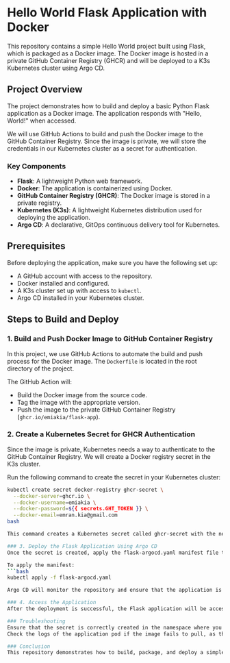 # Hello World Flask Application with Docker

This repository contains a simple Hello World project built using Flask, which is packaged as a Docker image. The Docker image is hosted in a private GitHub Container Registry (GHCR) and will be deployed to a K3s Kubernetes cluster using Argo CD.

## Project Overview

The project demonstrates how to build and deploy a basic Python Flask application as a Docker image. The application responds with "Hello, World!" when accessed.

We will use GitHub Actions to build and push the Docker image to the GitHub Container Registry. Since the image is private, we will store the credentials in our Kubernetes cluster as a secret for authentication.

### Key Components
- **Flask**: A lightweight Python web framework.
- **Docker**: The application is containerized using Docker.
- **GitHub Container Registry (GHCR)**: The Docker image is stored in a private registry.
- **Kubernetes (K3s)**: A lightweight Kubernetes distribution used for deploying the application.
- **Argo CD**: A declarative, GitOps continuous delivery tool for Kubernetes.

## Prerequisites

Before deploying the application, make sure you have the following set up:
- A GitHub account with access to the repository.
- Docker installed and configured.
- A K3s cluster set up with access to `kubectl`.
- Argo CD installed in your Kubernetes cluster.

## Steps to Build and Deploy

### 1. Build and Push Docker Image to GitHub Container Registry

In this project, we use GitHub Actions to automate the build and push process for the Docker image. The `Dockerfile` is located in the root directory of the project.

The GitHub Action will:
- Build the Docker image from the source code.
- Tag the image with the appropriate version.
- Push the image to the private GitHub Container Registry (`ghcr.io/emiakia/flask-app`).

### 2. Create a Kubernetes Secret for GHCR Authentication

Since the image is private, Kubernetes needs a way to authenticate to the GitHub Container Registry. We will create a Docker registry secret in the K3s cluster.

Run the following command to create the secret in your Kubernetes cluster:

```bash
kubectl create secret docker-registry ghcr-secret \
  --docker-server=ghcr.io \
  --docker-username=emiakia \
  --docker-password=${{ secrets.GHT_TOKEN }} \
  --docker-email=emran.kia@gmail.com
bash

This command creates a Kubernetes secret called ghcr-secret with the necessary authentication details to pull the private image from GitHub Container Registry.

### 3. Deploy the Flask Application Using Argo CD
Once the secret is created, apply the flask-argocd.yaml manifest file to deploy the Flask application. The manifest file contains the necessary configuration for Argo CD to manage the deployment.

To apply the manifest:
```bash
kubectl apply -f flask-argocd.yaml

Argo CD will monitor the repository and ensure that the application is deployed and kept in sync with the state defined in the flask-argocd.yaml file.

### 4. Access the Application
After the deployment is successful, the Flask application will be accessible via the service URL exposed by your Kubernetes cluster.

### Troubleshooting
Ensure that the secret is correctly created in the namespace where you are deploying the application.
Check the logs of the application pod if the image fails to pull, as this could indicate an issue with the secret or registry credentials.

### Conclusion
This repository demonstrates how to build, package, and deploy a simple Flask application using Docker, GitHub Container Registry, and Kubernetes. Argo CD ensures the deployment is automated and stays in sync with the repository.

